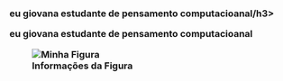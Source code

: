 
   <h3>eu giovana estudante de pensamento computacioanal/h3>
          
          
  <b>eu giovana estudante de pensamento computacioanal</b>

 <figure>
  <img src="https://i0.wp.com/telaviva.com.br/wp-content/uploads/2013/03/meu-amigaozao.jpg?resize=294%2C235&ssl=1" alt="Minha Figura">
  <figcaption>Informações da Figura</figcaption>
</figure>
<meta charset="UTF-8">
   
 
